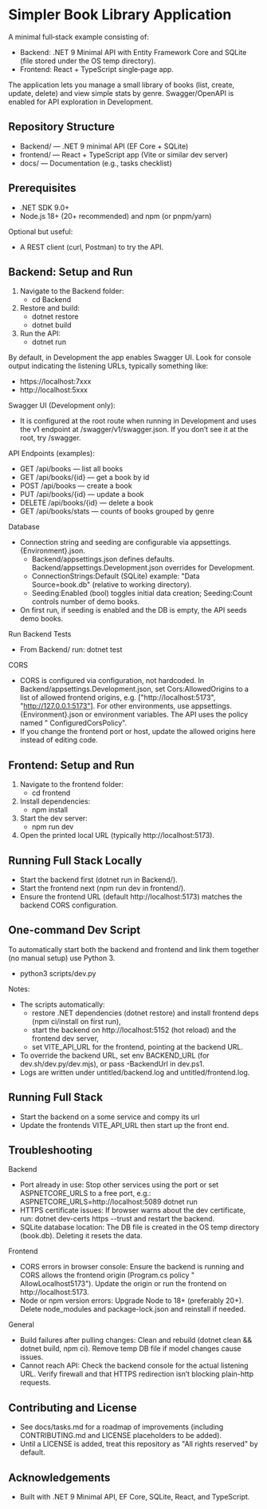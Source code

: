 # Simpler Book Library Application

A minimal full‑stack example consisting of:

- Backend: .NET 9 Minimal API with Entity Framework Core and SQLite (file stored under the OS temp directory).
- Frontend: React + TypeScript single‑page app.

The application lets you manage a small library of books (list, create, update, delete) and view simple stats by genre.
Swagger/OpenAPI is enabled for API exploration in Development.

## Repository Structure

- Backend/ — .NET 9 minimal API (EF Core + SQLite)
- frontend/ — React + TypeScript app (Vite or similar dev server)
- docs/ — Documentation (e.g., tasks checklist)

## Prerequisites

- .NET SDK 9.0+
- Node.js 18+ (20+ recommended) and npm (or pnpm/yarn)

Optional but useful:

- A REST client (curl, Postman) to try the API.

## Backend: Setup and Run

1. Navigate to the Backend folder:
    - cd Backend
2. Restore and build:
    - dotnet restore
    - dotnet build
3. Run the API:
    - dotnet run

By default, in Development the app enables Swagger UI. Look for console output indicating the listening URLs, typically
something like:

- https://localhost:7xxx
- http://localhost:5xxx

Swagger UI (Development only):

- It is configured at the root route when running in Development and uses the v1 endpoint at /swagger/v1/swagger.json.
  If you don’t see it at the root, try /swagger.

API Endpoints (examples):

- GET /api/books — list all books
- GET /api/books/{id} — get a book by id
- POST /api/books — create a book
- PUT /api/books/{id} — update a book
- DELETE /api/books/{id} — delete a book
- GET /api/books/stats — counts of books grouped by genre

Database

- Connection string and seeding are configurable via appsettings.{Environment}.json.
    - Backend/appsettings.json defines defaults. Backend/appsettings.Development.json overrides for Development.
    - ConnectionStrings:Default (SQLite) example: "Data Source=book.db" (relative to working directory).
    - Seeding:Enabled (bool) toggles initial data creation; Seeding:Count controls number of demo books.
- On first run, if seeding is enabled and the DB is empty, the API seeds demo books.

Run Backend Tests

- From Backend/ run: dotnet test

CORS

- CORS is configured via configuration, not hardcoded. In Backend/appsettings.Development.json, set Cors:AllowedOrigins
  to a list of allowed frontend origins, e.g. ["http://localhost:5173", "http://127.0.0.1:5173"]. For other
  environments, use appsettings.{Environment}.json or environment variables. The API uses the policy named "
  ConfiguredCorsPolicy".
- If you change the frontend port or host, update the allowed origins here instead of editing code.

## Frontend: Setup and Run

1. Navigate to the frontend folder:
    - cd frontend
2. Install dependencies:
    - npm install
3. Start the dev server:
    - npm run dev
4. Open the printed local URL (typically http://localhost:5173).

## Running Full Stack Locally

- Start the backend first (dotnet run in Backend/).
- Start the frontend next (npm run dev in frontend/).
- Ensure the frontend URL (default http://localhost:5173) matches the backend CORS configuration.

## One-command Dev Script

To automatically start both the backend and frontend and link them together (no manual setup) use Python 3.

- python3 scripts/dev.py

Notes:

- The scripts automatically:
    - restore .NET dependencies (dotnet restore) and install frontend deps (npm ci/install on first run),
    - start the backend on http://localhost:5152 (hot reload) and the frontend dev server,
    - set VITE_API_URL for the frontend, pointing at the backend URL.
- To override the backend URL, set env BACKEND_URL (for dev.sh/dev.py/dev.mjs), or pass -BackendUrl in dev.ps1.
- Logs are written under untitled/backend.log and untitled/frontend.log.

## Running Full Stack

- Start the backend on a some service and compy its url
- Update the frontends VITE_API_URL then start up the front end.

## Troubleshooting

Backend

- Port already in use: Stop other services using the port or set ASPNETCORE_URLS to a free port, e.g.:
  ASPNETCORE_URLS=http://localhost:5089 dotnet run
- HTTPS certificate issues: If browser warns about the dev certificate, run: dotnet dev-certs https --trust and restart
  the backend.
- SQLite database location: The DB file is created in the OS temp directory (book.db). Deleting it resets the data.

Frontend

- CORS errors in browser console: Ensure the backend is running and CORS allows the frontend origin (Program.cs policy "
  AllowLocalhost5173"). Update the origin or run the frontend on http://localhost:5173.
- Node or npm version errors: Upgrade Node to 18+ (preferably 20+). Delete node_modules and package-lock.json and
  reinstall if needed.

General

- Build failures after pulling changes: Clean and rebuild (dotnet clean && dotnet build, npm ci). Remove temp DB file if
  model changes cause issues.
- Cannot reach API: Check the backend console for the actual listening URL. Verify firewall and that HTTPS redirection
  isn’t blocking plain-http requests.

## Contributing and License

- See docs/tasks.md for a roadmap of improvements (including CONTRIBUTING.md and LICENSE placeholders to be added).
- Until a LICENSE is added, treat this repository as "All rights reserved" by default.

## Acknowledgements

- Built with .NET 9 Minimal API, EF Core, SQLite, React, and TypeScript.
